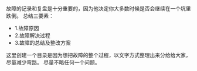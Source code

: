 故障的记录和复盘是十分重要的，因为他决定你大多数时候是否会继续在一个坑里跌倒。
总结三要素：
- 1.故障原因
- 2.故障解决过程
- 3.故障的总结及整改方案

这里创建一个目录是因为想把故障的整个过程，以文字方式整理出来分给给大家，尽量减少弯路。
尽量不略任何一个问题。

